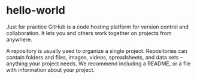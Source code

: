# hello-world
Just for practice 
GitHub is a code hosting platform for version control and collaboration. It lets you and others work together on projects from anywhere.

A repository is usually used to organize a single project. Repositories can contain folders and files, images, videos, spreadsheets, and data sets – anything your project needs. We recommend including a README, or a file with information about your project.
